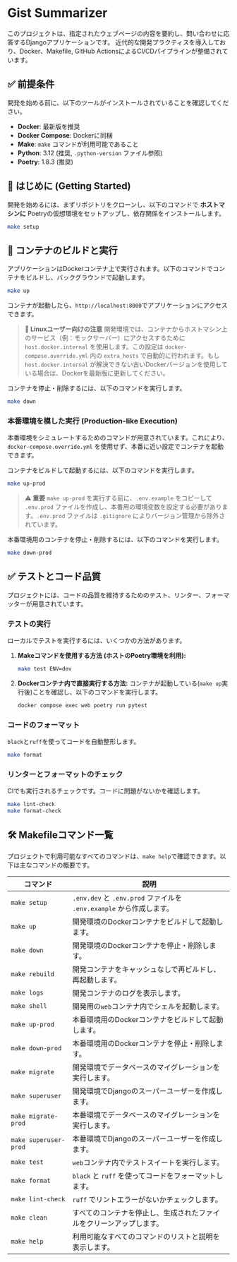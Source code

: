 # Gist Summarizer

このプロジェクトは、指定されたウェブページの内容を要約し、問い合わせに応答するDjangoアプリケーションです。
近代的な開発プラクティスを導入しており、Docker、Makefile, GitHub ActionsによるCI/CDパイプラインが整備されています。

## ✅ 前提条件

開発を始める前に、以下のツールがインストールされていることを確認してください。

- **Docker**: 最新版を推奨
- **Docker Compose**: Dockerに同梱
- **Make**: `make` コマンドが利用可能であること
- **Python**: 3.12 (推奨, `.python-version` ファイル参照)
- **Poetry**: 1.8.3 (推奨)

## 🚀 はじめに (Getting Started)

開発を始めるには、まずリポジトリをクローンし、以下のコマンドで **ホストマシンに** Poetryの仮想環境をセットアップし、依存関係をインストールします。

```bash
make setup
```

## 🐳 コンテナのビルドと実行

アプリケーションはDockerコンテナ上で実行されます。以下のコマンドでコンテナをビルドし、バックグラウンドで起動します。

```bash
make up
```

コンテナが起動したら、`http://localhost:8000`でアプリケーションにアクセスできます。

> **📝 Linuxユーザー向けの注意**
> 開発環境では、コンテナからホストマシン上のサービス（例：モックサーバー）にアクセスするために `host.docker.internal` を使用します。この設定は `docker-compose.override.yml` 内の `extra_hosts` で自動的に行われます。もし `host.docker.internal` が解決できない古いDockerバージョンを使用している場合は、Dockerを最新版に更新してください。

コンテナを停止・削除するには、以下のコマンドを実行します。

```bash
make down
```

### 本番環境を模した実行 (Production-like Execution)

本番環境をシミュレートするためのコマンドが用意されています。これにより、`docker-compose.override.yml` を使用せず、本番に近い設定でコンテナを起動できます。

コンテナをビルドして起動するには、以下のコマンドを実行します。

```bash
make up-prod
```

> **⚠️ 重要**
> `make up-prod` を実行する前に、`.env.example` をコピーして `.env.prod` ファイルを作成し、本番用の環境変数を設定する必要があります。`.env.prod` ファイルは `.gitignore` によりバージョン管理から除外されています。

本番環境用のコンテナを停止・削除するには、以下のコマンドを実行します。

```bash
make down-prod
```

## ✅ テストとコード品質

プロジェクトには、コードの品質を維持するためのテスト、リンター、フォーマッターが用意されています。

### テストの実行

ローカルでテストを実行するには、いくつかの方法があります。

1.  **Makeコマンドを使用する方法 (ホストのPoetry環境を利用):**
    ```bash
    make test ENV=dev
    ```

2.  **Dockerコンテナ内で直接実行する方法:**
    コンテナが起動している(`make up`実行後)ことを確認し、以下のコマンドを実行します。
    ```bash
    docker compose exec web poetry run pytest
    ```

### コードのフォーマット

`black`と`ruff`を使ってコードを自動整形します。
```bash
make format
```

### リンターとフォーマットのチェック

CIでも実行されるチェックです。コードに問題がないかを確認します。
```bash
make lint-check
make format-check
```

## 🛠 Makefileコマンド一覧

プロジェクトで利用可能なすべてのコマンドは、`make help`で確認できます。以下は主なコマンドの概要です。

| コマンド              | 説明                                                                 |
| --------------------- | -------------------------------------------------------------------- |
| `make setup`          | `.env.dev` と `.env.prod` ファイルを `.env.example` から作成します。   |
| `make up`             | 開発環境のDockerコンテナをビルドして起動します。                     |
| `make down`           | 開発環境のDockerコンテナを停止・削除します。                         |
| `make rebuild`        | 開発コンテナをキャッシュなしで再ビルドし、再起動します。             |
| `make logs`           | 開発コンテナのログを表示します。                                     |
| `make shell`          | 開発用の`web`コンテナ内でシェルを起動します。                        |
| `make up-prod`        | 本番環境用のDockerコンテナをビルドして起動します。                   |
| `make down-prod`      | 本番環境用のDockerコンテナを停止・削除します。                       |
| `make migrate`        | 開発環境でデータベースのマイグレーションを実行します。               |
| `make superuser`      | 開発環境でDjangoのスーパーユーザーを作成します。                     |
| `make migrate-prod`   | 本番環境でデータベースのマイグレーションを実行します。               |
| `make superuser-prod` | 本番環境でDjangoのスーパーユーザーを作成します。                     |
| `make test`           | `web`コンテナ内でテストスイートを実行します。                        |
| `make format`         | `black` と `ruff` を使ってコードをフォーマットします。               |
| `make lint-check`     | `ruff` でリントエラーがないかチェックします。                        |
| `make clean`          | すべてのコンテナを停止し、生成されたファイルをクリーンアップします。 |
| `make help`           | 利用可能なすべてのコマンドのリストと説明を表示します。               |
